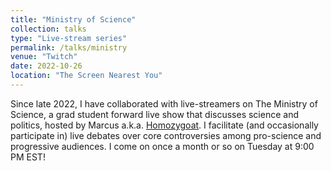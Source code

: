 ```yaml
---
title: "Ministry of Science"
collection: talks
type: "Live-stream series"
permalink: /talks/ministry
venue: "Twitch"
date: 2022-10-26
location: "The Screen Nearest You"
---
```


Since late 2022, I have collaborated with live-streamers on The Ministry of Science, a grad student forward live show that discusses science and politics, hosted by Marcus a.k.a. [Homozygoat](https://www.twitch.tv/homozygoat). I facilitate (and occasionally participate in) live debates over core controversies among pro-science and progressive audiences. I come on once a month or so on Tuesday at 9:00 PM EST!
